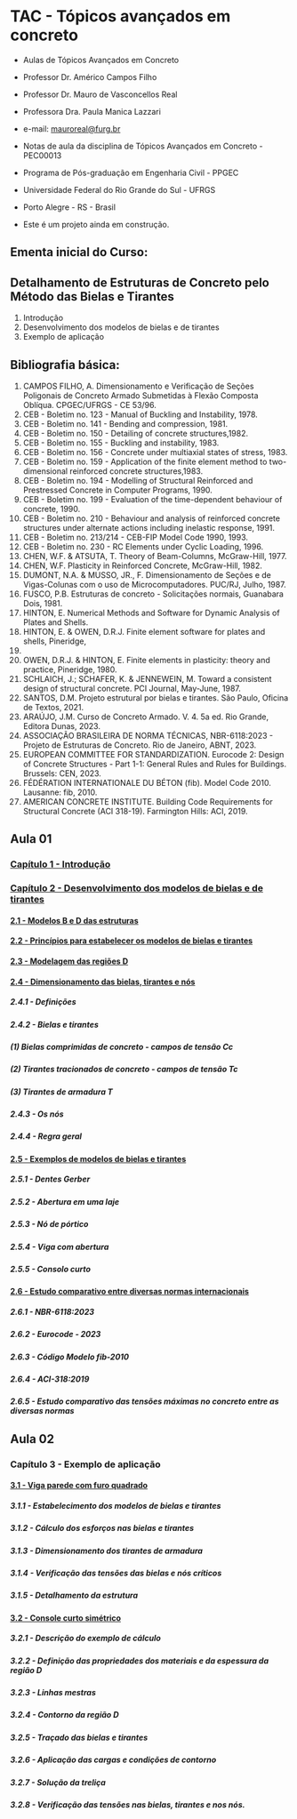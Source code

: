 # __TAC - Tópicos avançados em concreto__  
* Aulas de Tópicos Avançados em Concreto
* Professor Dr. Américo Campos Filho
* Professor Dr. Mauro de Vasconcellos Real
* Professora Dra. Paula Manica Lazzari

* e-mail: mauroreal@furg.br
* Notas de aula da disciplina de Tópicos Avançados em Concreto - PEC00013
* Programa de Pós-graduação em Engenharia Civil  - PPGEC
* Universidade Federal do Rio Grande do Sul - UFRGS
* Porto Alegre - RS - Brasil
* Este é um projeto ainda em construção.

## __Ementa inicial do Curso:__

## __Detalhamento de Estruturas de Concreto pelo Método das Bielas e Tirantes__

1. Introdução
2. Desenvolvimento dos modelos de bielas e de tirantes
3. Exemplo de aplicação


## __Bibliografia básica:__

1. CAMPOS FILHO, A. Dimensionamento e Verificação de Seções Poligonais de 
Concreto Armado Submetidas à Flexão Composta Oblíqua. CPGEC/UFRGS - CE 
53/96. 
2. CEB - Boletim no. 123 - Manual of Buckling and Instability, 1978. 
3. CEB - Boletim no. 141 - Bending and compression, 1981. 
4. CEB - Boletim no. 150 - Detailing of concrete structures,1982. 
5. CEB - Boletim no. 155 - Buckling and instability, 1983. 
6. CEB - Boletim no. 156 - Concrete under multiaxial states of stress, 1983. 
7. CEB - Boletim no. 159 - Application of the finite element method to two-dimensional 
reinforced concrete structures,1983. 
8. CEB - Boletim no. 194 - Modelling of Structural Reinforced and Prestressed Concrete in 
Computer Programs, 1990. 
9. CEB - Boletim no. 199 - Evaluation of the time-dependent behaviour of concrete, 1990. 
10. CEB - Boletim no. 210 - Behaviour and analysis of reinforced concrete structures under 
alternate actions including inelastic response, 1991. 
11. CEB - Boletim no. 213/214 - CEB-FIP Model Code 1990, 1993. 
12. CEB - Boletim no. 230 - RC Elements under Cyclic Loading, 1996. 
13. CHEN, W.F. & ATSUTA, T.  Theory of Beam-Columns, McGraw-Hill, 1977. 
14. CHEN, W.F.  Plasticity in Reinforced Concrete, McGraw-Hill, 1982. 
15. DUMONT, N.A. & MUSSO, JR., F. Dimensionamento de Seções e de Vigas-Colunas com 
o uso de Microcomputadores. PUC/RJ, Julho, 1987. 
16. FUSCO, P.B.  Estruturas de concreto - Solicitações normais, Guanabara Dois, 1981. 
17. HINTON, E. Numerical Methods and Software for Dynamic Analysis of Plates and Shells. 
18. HINTON, E. & OWEN, D.R.J. Finite element software for plates and shells, Pineridge, 
1984. 
19. OWEN, D.R.J. & HINTON, E. Finite elements in plasticity: theory and practice, 
Pineridge, 1980. 
20. SCHLAICH, J.; SCHAFER, K. & JENNEWEIN, M.  Toward a consistent design of structural 
concrete.  PCI Journal, May-June, 1987.
21. SANTOS, D.M. Projeto estrutural por bielas e tirantes. São Paulo, Oficina de Textos, 2021. 
22. ARAÚJO, J.M. Curso de Concreto Armado. V. 4. 5a ed. Rio Grande, Editora Dunas, 2023.
23. ASSOCIAÇÃO BRASILEIRA DE NORMA TÉCNICAS, NBR-6118:2023 - Projeto de Estruturas de Concreto. Rio de Janeiro, ABNT, 2023.
24. EUROPEAN COMMITTEE FOR STANDARDIZATION. Eurocode 2: Design of Concrete Structures - Part 1-1: General Rules and Rules for Buildings. Brussels: CEN, 2023.
25. FÉDÉRATION INTERNATIONALE DU BÉTON (fib). Model Code 2010. Lausanne: fib, 2010.
26. AMERICAN CONCRETE INSTITUTE. Building Code Requirements for Structural Concrete (ACI 318-19). Farmington Hills: ACI, 2019.

## __Aula 01__

### [Capítulo 1 - Introdução](https://nbviewer.org/github/mvreal/ST/blob/main/Capitulo_1.ipynb)

### [Capítulo 2 - Desenvolvimento dos modelos de bielas e de tirantes](https://nbviewer.org/github/mvreal/ST/blob/main/Capitulo_2.ipynb)

#### [2.1 - Modelos B e D das estruturas](https://nbviewer.org/github/mvreal/ST/blob/main/Capitulo_2-1.ipynb)

#### [2.2 - Princípios para estabelecer os modelos de bielas e tirantes](https://nbviewer.org/github/mvreal/ST/blob/main/Capitulo_2-2.ipynb)

#### [2.3 - Modelagem das regiões D](https://nbviewer.org/github/mvreal/ST/blob/main/Capitulo_2-3.ipynb)

#### [2.4 - Dimensionamento das bielas, tirantes e nós](https://nbviewer.org/github/mvreal/ST/blob/main/Capitulo_2-4.ipynb)

##### 2.4.1 - Definições

##### 2.4.2 - Bielas e tirantes

##### (1) Bielas comprimidas de concreto - campos de tensão Cc
##### (2) Tirantes tracionados de concreto - campos de tensão Tc
##### (3) Tirantes de armadura T

##### 2.4.3 - Os nós

##### 2.4.4 - Regra geral

#### [2.5 - Exemplos de modelos de bielas e tirantes](https://nbviewer.org/github/mvreal/ST/blob/main/Capitulo_2-5.ipynb)

##### 2.5.1 - Dentes Gerber
##### 2.5.2 - Abertura em uma laje 
##### 2.5.3 - Nó de pórtico
##### 2.5.4 - Viga com abertura
##### 2.5.5 - Consolo curto

#### [2.6 - Estudo comparativo entre diversas normas internacionais](https://nbviewer.org/github/mvreal/ST/blob/main/Capitulo_2-6.ipynb)

##### 2.6.1 - NBR-6118:2023
##### 2.6.2 - Eurocode - 2023 
##### 2.6.3 - Código Modelo fib-2010
##### 2.6.4 - ACI-318:2019
##### 2.6.5 - Estudo comparativo das tensões máximas no concreto entre as diversas normas


## __Aula 02__

### Capítulo 3 - Exemplo de aplicação

#### [3.1 - Viga parede com furo quadrado](https://nbviewer.org/github/mvreal/ST/blob/main/Capitulo_3-1.ipynb)

##### 3.1.1 - Estabelecimento dos modelos de bielas e tirantes

##### 3.1.2 - Cálculo dos esforços nas bielas e tirantes

##### 3.1.3 - Dimensionamento dos tirantes de armadura

##### 3.1.4 - Verificação das tensões das bielas e nós críticos

##### 3.1.5 - Detalhamento da estrutura

#### [3.2 - Console curto simétrico](https://nbviewer.org/github/mvreal/ST/blob/main/Capitulo_3-2.ipynb)

##### 3.2.1 - Descrição do exemplo de cálculo

##### 3.2.2 - Definição das propriedades dos materiais e da espessura da região D

##### 3.2.3 - Linhas mestras

##### 3.2.4 - Contorno da região D

##### 3.2.5 - Traçado das bielas e tirantes

##### 3.2.6 - Aplicação das cargas e condições de contorno

##### 3.2.7 - Solução da treliça

##### 3.2.8 - Verificação das tensões  nas bielas, tirantes e nos nós.


